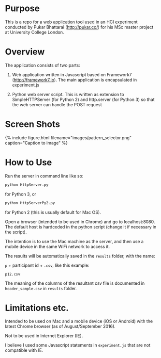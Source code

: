 
Purpose
========

This is a repo for a web application tool used in an HCI experiment
conducted by Pukar Bhattarai (http://pukar.co/) for his MSc master
project at University College London.

Overview
=========

The application consists of two parts:

1. Web application written in Javascript based on Framework7
   (http://framework7.io). The main application is encapsulated in experiment.js

2. Python web server script.
   This is written as extension to SimpleHTTPServer (for Python 2) and
   http.server (for Python 3) so that the web server can handle the
   POST request

Screen Shots
==========

{% include figure.html filename="images/pattern_selector.png" caption="Caption to image" %}



How to Use
==========

Run the server in command line like so:

```bash
python HttpServer.py
```

for Python 3, or

```bash
python HttpServerPy2.py
```

for Python 2 (this is usually default for Mac OS).

Open a browser (intended to be used in Chrome) and go to
localhost:8080. The default host is hardcoded in the python script
(change it if necessary in the script).

The intention is to use the Mac machine as the server, and then use
a mobile device in the same WiFi network to access it.

The results will be automatically saved in the `results` folder, with
the name:

`p` + participant id + `.csv`, like this example:

	p12.csv

The meaning of the columns of the resultant csv file is documented in
`header_sample.csv` in `results` folder. 

Limitations etc.
===========

Intended to be used on Mac and a mobile device (iOS or Android) with
the latest Chrome browser (as of August/September 2016).

Not to be used in Internet Explorer (IE).

I believe I used some Javascript statements in `experiment.js` that
are not compatible with IE.


